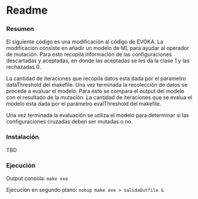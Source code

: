 # Readme

### Resumen

El siguiente código es una modificación al código de EVOKA. La modificación consiste en añadir un modelo de ML para ayudar al operador de mutación. Para esto recopila información de las configuraciones descartadas y aceptadas, en donde las aceptadas se les da la clase 1 y las rechazadas 0.

 La cantidad de iteraciones que recopila datos esta dada por el parametro dataThreshold del makefile. Una vez terminada la recolección de datos se procede a evaluar el modelo. Para esto se compara el output del modelo con el resultado de la mutación. La cantidad de iteraciones que se evalua el modelo esta dada por el parámetro evalThreshold del makefile.

 Una vez terminada la evaluación se utiliza el modelo para determinar si las configuraciones cruzadas deben ser mutadas o no.

### Instalación
TBD

### Ejecución

Output consola:
`make exe`

Ejecucion en segundo plano:
`nohup make exe > salidaOutfile &`






